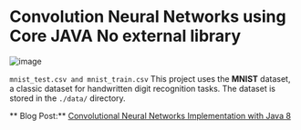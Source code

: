 # Convolution Neural Networks using Core JAVA No external library 

![image](https://github.com/user-attachments/assets/9b5e3a4c-9b94-431c-be4b-f1388b1c489f)

`mnist_test.csv and mnist_train.csv`
This project uses the **MNIST** dataset, a classic dataset for handwritten digit recognition tasks. The dataset is stored in the `./data/` directory.


** Blog Post:** [Convolutional Neural Networks Implementation with Java 8](https://medium.com/@yashdhadod/convolutional-neural-networks-implementation-with-java8-784398eeb56a)
